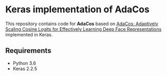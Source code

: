 # Keras implementation of AdaCos
This repository contains code for **AdaCos** based on [AdaCos: Adaptively Scaling Cosine Logits for Effectively Learning Deep Face Representations](https://arxiv.org/abs/1905.00292) implemented in Keras.

## Requirements
- Python 3.6
- Keras 2.2.5

